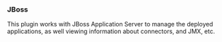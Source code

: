 ### JBoss

This plugin works with JBoss Application Server to manage the deployed applications, as well viewing information about connectors, and JMX, etc.

